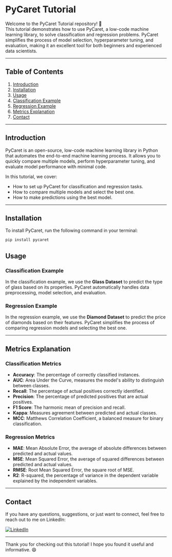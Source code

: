 # PyCaret Tutorial

Welcome to the PyCaret Tutorial repository! 🌟  
This tutorial demonstrates how to use PyCaret, a low-code machine learning library, to solve classification and regression problems. PyCaret simplifies the process of model selection, hyperparameter tuning, and evaluation, making it an excellent tool for both beginners and experienced data scientists.

---

## Table of Contents
1. [Introduction](#introduction)
2. [Installation](#installation)
3. [Usage](#usage)
4. [Classification Example](#classification-example)
5. [Regression Example](#regression-example)
6. [Metrics Explanation](#metrics-explanation)
7. [Contact](#contact)

---

## Introduction

PyCaret is an open-source, low-code machine learning library in Python that automates the end-to-end machine learning process. It allows you to quickly compare multiple models, perform hyperparameter tuning, and evaluate model performance with minimal code.

In this tutorial, we cover:
- How to set up PyCaret for classification and regression tasks.
- How to compare multiple models and select the best one.
- How to make predictions using the best model.

---

## Installation

To install PyCaret, run the following command in your terminal:

```bash
pip install pycaret
```

## Usage

### Classification Example
In the classification example, we use the **Glass Dataset** to predict the type of glass based on its properties. PyCaret automatically handles data preprocessing, model selection, and evaluation.

### Regression Example
In the regression example, we use the **Diamond Dataset** to predict the price of diamonds based on their features. PyCaret simplifies the process of comparing regression models and selecting the best one.

---

## Metrics Explanation

### Classification Metrics
- **Accuracy**: The percentage of correctly classified instances.
- **AUC**: Area Under the Curve, measures the model's ability to distinguish between classes.
- **Recall**: The percentage of actual positives correctly identified.
- **Precision**: The percentage of predicted positives that are actual positives.
- **F1 Score**: The harmonic mean of precision and recall.
- **Kappa**: Measures agreement between predicted and actual classes.
- **MCC**: Matthews Correlation Coefficient, a balanced measure for binary classification.

### Regression Metrics
- **MAE**: Mean Absolute Error, the average of absolute differences between predicted and actual values.
- **MSE**: Mean Squared Error, the average of squared differences between predicted and actual values.
- **RMSE**: Root Mean Squared Error, the square root of MSE.
- **R2**: R-squared, the percentage of variance in the dependent variable explained by the independent variables.

---

## Contact
If you have any questions, suggestions, or just want to connect, feel free to reach out to me on LinkedIn:

[![LinkedIn](https://img.shields.io/badge/LinkedIn-Connect-blue?style=for-the-badge&logo=linkedin)](https://www.linkedin.com/notifications/?filter=all)

---

Thank you for checking out this tutorial! I hope you found it useful and informative. 😄
